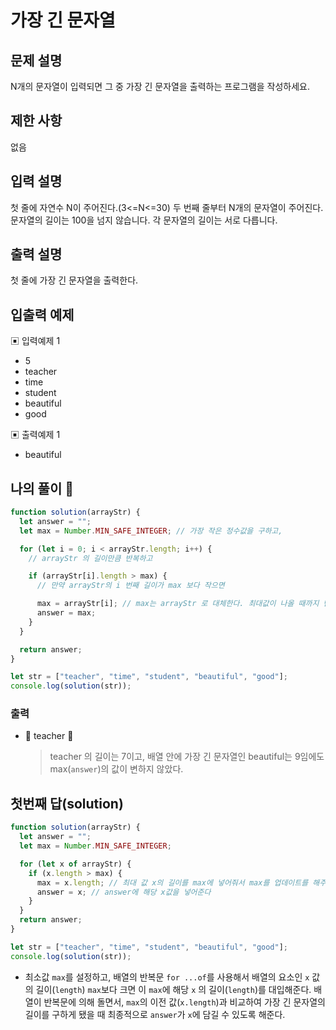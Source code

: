 # 가장 긴 문자열

## 문제 설명

N개의 문자열이 입력되면 그 중 가장 긴 문자열을 출력하는 프로그램을 작성하세요.

## 제한 사항

없음

## 입력 설명

첫 줄에 자연수 N이 주어진다.(3<=N<=30)
두 번째 줄부터 N개의 문자열이 주어진다.
문자열의 길이는 100을 넘지 않습니다.
각 문자열의 길이는 서로 다릅니다.

## 출력 설명

첫 줄에 가장 긴 문자열을 출력한다.

## 입출력 예제

▣ 입력예제 1

- 5
- teacher
- time
- student
- beautiful
- good

▣ 출력예제 1

- beautiful
  </br>

## 나의 풀이 🚨

```js
function solution(arrayStr) {
  let answer = "";
  let max = Number.MIN_SAFE_INTEGER; // 가장 작은 정수값을 구하고,

  for (let i = 0; i < arrayStr.length; i++) {
    // arrayStr 의 길이만큼 반복하고

    if (arrayStr[i].length > max) {
      // 만약 arrayStr의 i 번째 길이가 max 보다 작으면

      max = arrayStr[i]; // max는 arrayStr 로 대체한다. 최대값이 나올 때까지 반복
      answer = max;
    }
  }

  return answer;
}

let str = ["teacher", "time", "student", "beautiful", "good"];
console.log(solution(str));
```

### 출력

- 🚨 teacher 🚨
  > teacher 의 길이는 7이고, 배열 안에 가장 긴 문자열인 beautiful는 9임에도 max(`answer`)의 값이 변하지 않았다.

## 첫번째 답(solution)

```js
function solution(arrayStr) {
  let answer = "";
  let max = Number.MIN_SAFE_INTEGER;

  for (let x of arrayStr) {
    if (x.length > max) {
      max = x.length; // 최대 값 x의 길이를 max에 넣어줘서 max를 업데이트를 해주고
      answer = x; // answer에 해당 x값을 넣어준다
    }
  }
  return answer;
}

let str = ["teacher", "time", "student", "beautiful", "good"];
console.log(solution(str));
```

- 최소값 `max`를 설정하고, 배열의 반복문 `for ...of`를 사용해서 배열의 요소인 `x` 값의 길이(`length`) `max`보다 크면 이 `max`에 해당 `x` 의 길이(`length`)를 대입해준다. 배열이 반복문에 의해 돌면서, `max`의 이전 값(`x.length`)과 비교하여 가장 긴 문자열의 길이를 구하게 됐을 때 최종적으로 `answer`가 `x`에 담길 수 있도록 해준다.

</br>
